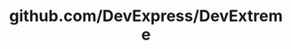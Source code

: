 ---
layout: post
title: github.com/DevExpress/DevExtreme
categories: link
tags: [انگلیسی, گیت‌هاب, برنامه‌نویسی]
---